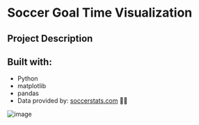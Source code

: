 # Soccer Goal Time Visualization

## Project Description

## Built with:
* Python
* matplotlib
* pandas 
* Data provided by: [soccerstats.com](soccerstats.com) 🙏🏽


![image](https://user-images.githubusercontent.com/18202690/63980858-b0edcb00-ca71-11e9-86f7-216f81b59f38.png)

